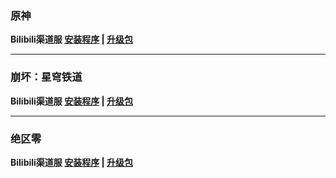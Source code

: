 ### 原神
**Bilibili渠道服 
[安装程序](https://pkg.biligame.com/games/yuanshen_setup_202407301911/069788/yuanshen_setup_202407301911.exe) | 
[升级包](https://hyp-webstatic.mihoyo.com/hyp-client/umfgRO5gh5_1.1.4.133_14_0_cps_hk4e_cn_umfgRO5gh5_6mihoyo_202407301910_IYvEgOro.zip)**

---

### 崩坏：星穹铁道
**Bilibili渠道服 
[安装程序](https://pkg.biligame.com/games/StarRail_setup_bilibili/773823/StarRail_setup_bilibili.exe) | 
[升级包](https://hyp-webstatic.mihoyo.com/hyp-client/6P5gHMNyK3_1.1.4.133_14_0_cps_hkrpg_cn_6P5gHMNyK3_12mihoyo_202407251127_zuFesEwy.zip)**

---

### 绝区零
**Bilibili渠道服 
[安装程序](https://pkg.biligame.com/games/zzz_bilibili_1.1new/840833/zzz_bilibili_1.1new.exe) | 
[升级包](https://hyp-webstatic.mihoyo.com/hyp-client/yBg0VrTLtk_1.1.4.133_14_0_cps_nap_cn_yBg0VrTLtk_4mihoyo_202408021713_EVAWUAbI.zip)**
